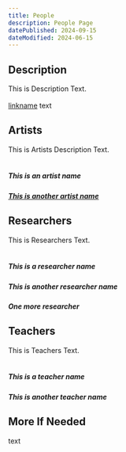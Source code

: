 ```yaml
---
title: People
description: People Page
datePublished: 2024-09-15
dateModified: 2024-06-15
---
```


## Description


This is Description Text.
<br />
<br />
[linkname](https://www.example.com) 
text

## Artists

This is Artists Description Text.
<br />
<br />

##### This is an artist name

##### [This is another artist name](https://fdffw)



## Researchers

This is Researchers Text.
<br />
<br />

##### This is a researcher name

##### This is another researcher name

##### One more researcher

## Teachers

This is Teachers Text.
<br />
<br />

##### This is a teacher name

##### This is another teacher name


## More If Needed

text
